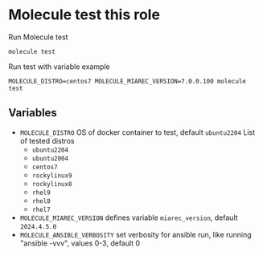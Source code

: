 # Molecule test this role

Run Molecule test
```
molecule test
```

Run test with variable example
```
MOLECULE_DISTRO=centos7 MOLECULE_MIAREC_VERSION=7.0.0.100 molecule test
```

## Variables
 - `MOLECULE_DISTRO` OS of docker container to test, default `ubuntu2204`
    List of tested distros
    - `ubuntu2204`
    - `ubuntu2004`
    - `centos7`
    - `rockylinux9`
    - `rockylinux8`
    - `rhel9`
    - `rhel8`
    - `rhel7`
 - `MOLECULE_MIAREC_VERSION` defines variable `miarec_version`, default `2024.4.5.0`
 - `MOLECULE_ANSIBLE_VERBOSITY` set verbosity for ansible run, like running "ansible -vvv", values 0-3, default 0
